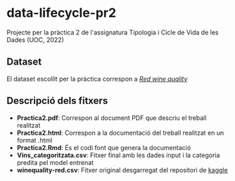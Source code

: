 # data-lifecycle-pr2
Projecte per la pràctica 2 de l'assignatura Tipologia i Cicle de Vida de les Dades (UOC, 2022)

## Dataset

El dataset escollit per la pràctica correspon a [*Red wine quality*](https://www.kaggle.com/datasets/uciml/red-wine-quality-cortez-et-al-2009)

## Descripció dels fitxers

- **Practica2.pdf**: Correspon al document PDF que descriu el treball realitzat
- **Practica2.html**: Correspon a la documentació del treball realitzat en un format .html
- **Practica2.Rmd**: És el codi font que genera la documentació
- **Vins_categoritzata.csv**: Fitxer final amb les dades input i la categoria predita pel model entrenat
- **winequality-red.csv**: Fitxer original desgarregat del repositori de [kaggle](https://www.kaggle.com/datasets/uciml/red-wine-quality-cortez-et-al-2009)
